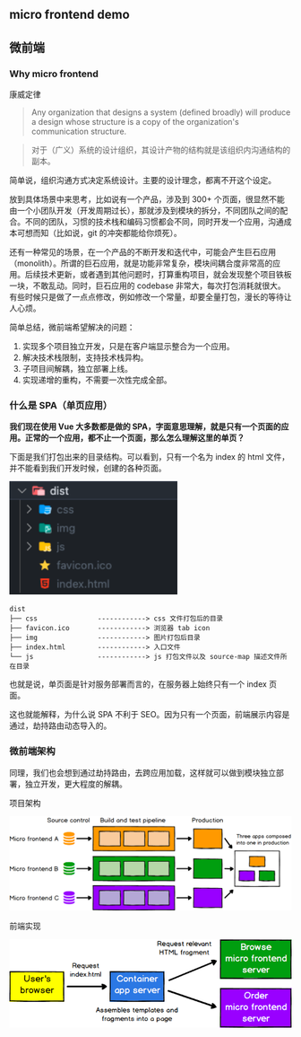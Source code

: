 ## micro frontend demo

## 微前端

### Why micro frontend

康威定律

> Any organization that designs a system (defined broadly) will produce a design whose structure is a copy of the organization's communication structure.

> 对于（广义）系统的设计组织，其设计产物的结构就是该组织内沟通结构的副本。

简单说，组织沟通方式决定系统设计。主要的设计理念，都离不开这个设定。

放到具体场景中来思考，比如说有一个产品，涉及到 300+ 个页面，很显然不能由一个小团队开发（开发周期过长），那就涉及到模块的拆分，不同团队之间的配合。不同的团队，习惯的技术栈和编码习惯都会不同，同时开发一个应用，沟通成本可想而知（比如说，git 的冲突都能给你烦死）。

还有一种常见的场景，在一个产品的不断开发和迭代中，可能会产生巨石应用（monolith）。所谓的巨石应用，就是功能非常复杂，模块间耦合度非常高的应用。后续技术更新，或者遇到其他问题时，打算重构项目，就会发现整个项目铁板一块，不敢乱动。同时，巨石应用的 codebase 非常大，每次打包消耗就很大。有些时候只是做了一点点修改，例如修改一个常量，却要全量打包，漫长的等待让人心烦。

简单总结，微前端希望解决的问题：

1. 实现多个项目独立开发，只是在客户端显示整合为一个应用。
2. 解决技术栈限制，支持技术栈异构。
3. 子项目间解耦，独立部署上线。
4. 实现递增的重构，不需要一次性完成全部。

### 什么是 SPA（单页应用）

**我们现在使用 Vue 大多数都是做的 SPA，字面意思理解，就是只有一个页面的应用。正常的一个应用，都不止一个页面，那么怎么理解这里的单页？**

下面是我们打包出来的目录结构。可以看到，只有一个名为 index 的 html 文件，并不能看到我们开发时候，创建的各种页面。

<div align="left">
  <img src="./img/dist.png" width="300"/>
</div>

```
dist
├── css               ------------> css 文件打包后的目录
├── favicon.ico       ------------> 浏览器 tab icon
├── img               ------------> 图片打包后目录
├── index.html        ------------> 入口文件
└── js                ------------> js 打包文件以及 source-map 描述文件所在目录
```

也就是说，单页面是针对服务部署而言的，在服务器上始终只有一个 index 页面。

这也就能解释，为什么说 SPA 不利于 SEO。因为只有一个页面，前端展示内容是通过，劫持路由动态导入的。

### 微前端架构

同理，我们也会想到通过劫持路由，去跨应用加载，这样就可以做到模块独立部署，独立开发，更大程度的解耦。

项目架构

![deploy](./img/deployment.png)

前端实现

![中心化](./img/ssi.png)
